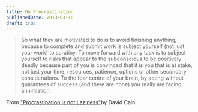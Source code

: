 ```yaml
---
title: On Procrastination
publishedDate: 2013-03-16
draft: true
---
```


> So what they are motivated to do is to avoid finishing anything, because to complete and submit work is subject yourself (not just your work) to scrutiny. To move forward with any task is to subject yourself to risks that appear to the subconscious to be positively deadly because part of you is convinced that it is you that is at stake, not just your time, resources, patience, options or other secondary considerations. To the fear centre of your brain, by acting without guarantees of success (and there are none) you really are facing annihilation.

From ["Procrastination is not Laziness"](http://thoughtcatalog.com/2013/procrastination-is-not-laziness/)by David Cain.
